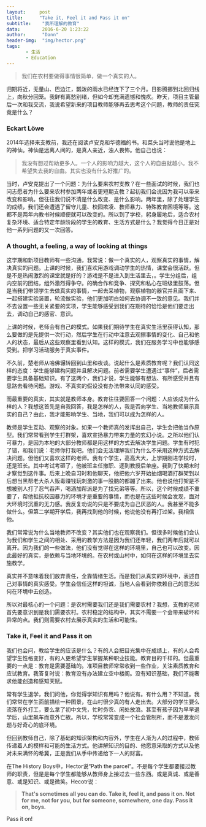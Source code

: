 ```yaml
---
layout:     post
title:      "Take it, Feel it and Pass it on"
subtitle:    "我所理解的教育"
data:        2016-6-20 1:23:22
author:      "Dann"
header-img:  "img/hector.png"
tags:
       - 生活
       - Education
---
```


> 我们在农村要做得事情很简单，做一个真实的人。

归期将近，无量山、巴边江，瓢泼的雨水已经连下了三个月。日影腾挪到北回归线上，向秋分回笼。我鲜有离愁别绪，但如今却充满遗憾和愧疚。昨天，项目主管最后一次和我交流，我说希望新来的项目教师能够再去思考这个问题，教师的责任究竟是什么？

### Eckart Löwe
2014年选择来支教前，我还在阅读卢安克和华德福的书。和菜头当时说他是地上的神仙。神仙是远离人间的，是真人亲近，浊人畏怖。他自己也说：

> 我没有想过帮助更多人。一个人的影响力越大，这个人的自由就越小。我不希望失去我的自由。其实也没有什么好推广的。

当时，卢安克提出了一个问题：为什么要来农村支教？在一些面试的时候，我们也问志愿者为什么要来农村参加两年或者更短期支教？起初我们会说因为我可以带来改变和影响。但往往我们说不清是什么改变、是什么影响。两年里，除了处理学生的成绩，我们还会遭遇了留守儿童、校园欺凌、教师暴力、特殊教育困境等等。这都不是两年内教书时候顺便就可以改变的。所以到了学校，躬身履地后，适合农村复杂环境、适合特定年龄阶段的学生的教育、生活方式是什么？我觉得今日正是对他一系列问题的又一次回答。


###  A thought, a feeling, a way of looking at things
这学期和新项目教师有一些沟通，我常说：做一个真实的人，观察真实的事情，解决真实的问题。上课的时候，我们喜欢用游戏调动学生的热情，课堂会很活跃。但是不是热闹激烈的课堂就是好的？游戏是不是进入到生活里去，。学生分组后，组内空前的团结，组外激烈得争夺。的确合作和竞争、探究和私心在班级里鼓荡。但是当我们带领学生去做真实的事情，一起去采植物，观察植物的器官并且画下来、一起搭建实验装置，轮流做实验，他们更加明白如何去协调不一致的意见。我们并不去设置一些无关紧要的奖项，学生能够感受到我们在期待的恰恰是他们要走出去，调动自己的感官、意识。

上课的时候，老师会有自己的模式。如果我们期待学生在真实生活里获得认知，那么要做的是先提供一次行动，然后学生在行动中注意去观擦事情的变化、自己和他人的状态，最后从这些观察里看到认知。这样的模式，我们在服务学习中也能够感受到。把学习活动服务于真实事件。

不久前，楚老师从哈佛辗转回到山里和夜谈。说起什么是素质教育呢？我们认同这样的态度：学生能够建构问题并且解决问题。前者需要学生遭遇过“事件”，后者需要学生具备基础知识。有了这两个，我们才说，学生能够有想法、有所感受并且有思路去看待问题。游戏、不真实的假设没有办法带来认同的感受。

而最重要的真实，其实就是教师本身。教育往往要回答一个问题：人应该成为什么样的人？我想这首先是自我回答，我是怎样的人，我是否向学生、当地教师展示真实的自己？由此，我才能影响学生、当地，我们可以成为怎样的人。

教师是学生互动、观察的对象。如果一个教师真的发挥出自己，学生会把他当作原型。我们常常看到学生打群架，喜欢宣扬暴力带来力量的玄幻小说。之所以他们认可暴力，是因为本地的大部分教师都是用这样的方式去解决学生问题。学生有时犯了错，和我们说：老师你打我吧。他们会无法理解我们为什么不采用这种方式去解决问题。但他们又喜欢这样的老师。我有个学生，高高大大，上学期刚进学校时，还是班长。其中考试考砸了，他被班主任撤职、逐到教授后单座。我到了快期末时才察觉到这件事。后来上晚自习时和他聊天，他把他六岁开始抽烟喝酒打群架到以后想当黑帮老大杀人贩毒赚钱玩刺激的事一股脑的都蹦了出来。他也说他打架是不想被别人打了忍气吞声，喝酒加帮派是为了找兄弟等等。所以，这个时候成绩不重要了，帮他抵抗校园暴力的环境才是重要的事情，而也是在这些时候会发现，面对大环境时沉重的无力感。我反复劝说的只是不要成为自己厌恶的人。我甚至不能多做什么。但第二学期开学后，我再找到他的时候，他说他没有再打过架。我相信他。

我们常常说为什么当地教师不改变？其实他们也在观察我们。但很多时候他们会认为我们和学生之间的相处、采用的教学方法是因为我们还年轻，我们两年后就可以离开。因为我们的一些做法，他们没有觉得在这样的环境里，自己也可以改变。因此最好的真实，是依赖与当地环境的。在农村或山村中，如何在这样的环境里去实施教学。

真实并不意味着我们放弃责任，全靠情绪生活。而是我们从真实的环境中，表述自己对事情的真实感受。学生会信任这样的坦诚，当地人会看到你依赖自己的意志如何在环境中去创造。

所以对最核心的一个问题：是农村需要我们还是我们需要农村？我想，支教的老师首先要意识到是我们需要农村。农村稳定的结构中，其实不需要一个会带来破坏和异常的点。我们则需要农村去展示真实的生活和可能性。


### Take it, Feel it and Pass it on
我们也会问，教给学生的应该是什么？有的人会把目光集中在成绩上，有的人会希望学生性格变好，有的人更希望学生掌握某种职业技能。教育目的千样的。但最重要的一点是：教育是需要基础的。准项目教师常常收到一些作业，关注素质教育和应试教育。我答复时说：教育没有办法建立空中楼阁。没有知识基础，我们不能奢求他能创造和感知天赋。

常有学生退学，我们问他，你觉得学知识有用吗？他说有。有什么用？不知道。我们常常在学生面前描绘一种图景，在山村很少真的有人走出去。大部分的学生要么流落在外打工，要么拿了初中文凭，忙时务农、闲处放浪。甚至有孩子因为早早退学后，山里飙车而意外亡故。所以，学校常常变成一个社会管制所，而不是激发问题与好奇心的底环境。

但回到教师自己，除了基础的知识架构和内容外，学生在人渐为人的过程中，教师传递着人的模样和可能的生活方式。他讲解知识的目的、他愿意采取的方式以及他对未来满怀的希冀，正是我们从手中传递给下一人的财富。

在The History Boys中，Hector说“Path the parcel”。不是每个学生都要接过教师的职责，但是是每个学生都能够从教师身上接过去一些东西。或是真诚、或是善意、或是知识、或是微笑。Hecotr说：

> **That's sometimes all you can do. Take it, feel it, and pass it on. Not for me, not for you, but for someone, somewhere, one day. Pass it on, boys.**

Pass it on!




